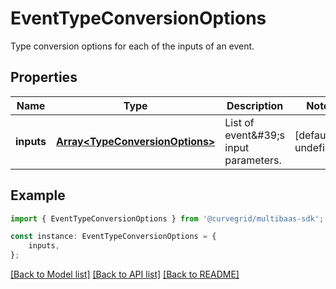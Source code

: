 # EventTypeConversionOptions

Type conversion options for each of the inputs of an event.

## Properties

Name | Type | Description | Notes
------------ | ------------- | ------------- | -------------
**inputs** | [**Array&lt;TypeConversionOptions&gt;**](TypeConversionOptions.md) | List of event\&#39;s input parameters. | [default to undefined]

## Example

```typescript
import { EventTypeConversionOptions } from '@curvegrid/multibaas-sdk';

const instance: EventTypeConversionOptions = {
    inputs,
};
```

[[Back to Model list]](../README.md#documentation-for-models) [[Back to API list]](../README.md#documentation-for-api-endpoints) [[Back to README]](../README.md)
